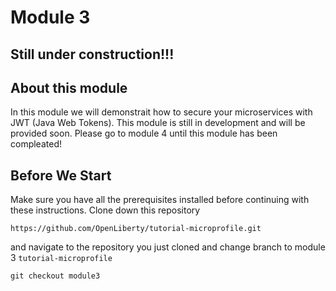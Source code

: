 # Module 3
## Still under construction!!!
## About this module
In this module we will demonstrait how to secure your microservices with JWT (Java Web Tokens). This module is still in development and will be provided soon. Please go to module 4 until this module has been compleated!

## Before We Start
Make sure you have all the prerequisites installed before continuing with these instructions.
Clone down this repository 

`https://github.com/OpenLiberty/tutorial-microprofile.git` 

and navigate to the repository you just cloned and change branch to module 3 `tutorial-microprofile`

`git checkout module3`